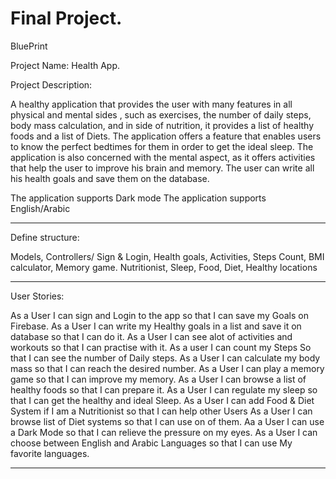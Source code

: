 # Final Project.


BluePrint 

Project Name: Health App.

Project Description:

A healthy application that provides the user with many features in all physical and mental sides , such as exercises, the number of daily steps, body mass calculation, and in side of nutrition, it provides a list of healthy foods and a list of Diets.  The application offers a feature that enables users to know the perfect bedtimes for them in order to get the ideal sleep.  The application is also concerned with the mental aspect, as it offers activities that help the user to improve his brain and memory. The user can write all his health goals and save them on the database.

The application supports Dark mode
The application supports English/Arabic 

__________________________________________

Define structure:

Models,
Controllers/
Sign & Login,
Health goals,
Activities,
Steps Count,
BMI calculator,
Memory game.
Nutritionist,
Sleep,
Food,
Diet,
Healthy locations
__________________________________________

User Stories:

As a User I can sign and Login to the app so that I can save my Goals on Firebase.
As a User I can write my Healthy goals in a list and save it on database so that I can do it.
As a User I can see alot of activities and workouts so that I can practise with it.
As a user I can count my Steps So that  I can see the number of  Daily steps.
As a User I can calculate my body mass so that I can reach the desired number.
As a User I can play a memory game so that I can improve my memory.
As a User I can browse a list of healthy foods so that I can prepare it.
As a User I can regulate my sleep so that I can get  the healthy and ideal Sleep.
As a User I can add Food & Diet System if I am  a Nutritionist so that I can help other Users
As a User I can browse list of Diet systems so that I can use on of them.
Aa a User I can use a Dark Mode so that I can relieve the pressure on my eyes.
As a User I can choose between English and Arabic Languages so that I can use My favorite languages.
__________________________________________





